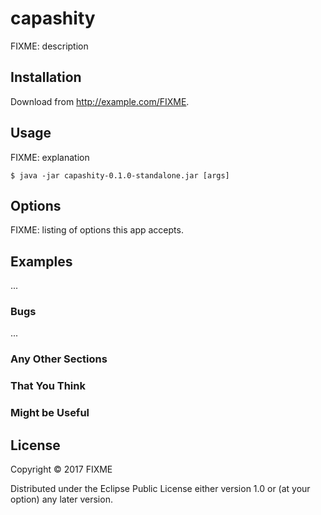 # capashity

FIXME: description

## Installation

Download from http://example.com/FIXME.

## Usage

FIXME: explanation

    $ java -jar capashity-0.1.0-standalone.jar [args]

## Options

FIXME: listing of options this app accepts.

## Examples

...

### Bugs

...

### Any Other Sections
### That You Think
### Might be Useful

## License

Copyright © 2017 FIXME

Distributed under the Eclipse Public License either version 1.0 or (at
your option) any later version.
